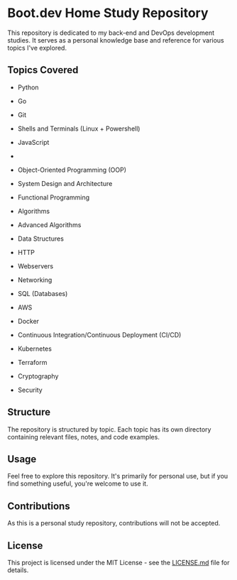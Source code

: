 # Boot.dev Home Study Repository

This repository is dedicated to my back-end and DevOps development studies.
It serves as a personal knowledge base and reference for various topics I've explored.

## Topics Covered

- Python
- Go
- Git
- Shells and Terminals (Linux + Powershell)
- JavaScript
-
- Object-Oriented Programming (OOP)
- System Design and Architecture
- Functional Programming

- Algorithms
- Advanced Algorithms
- Data Structures

- HTTP
- Webservers
- Networking
- SQL (Databases)

- AWS
- Docker
- Continuous Integration/Continuous Deployment (CI/CD)
- Kubernetes
- Terraform

- Cryptography
- Security

## Structure

The repository is structured by topic. Each topic has its own directory containing relevant files, notes, and code examples.

## Usage

Feel free to explore this repository. It's primarily for personal use, but if you find something useful, you're welcome to use it.

## Contributions

As this is a personal study repository, contributions will not be accepted.

## License

This project is licensed under the MIT License - see the [LICENSE.md](LICENSE.md) file for details.
